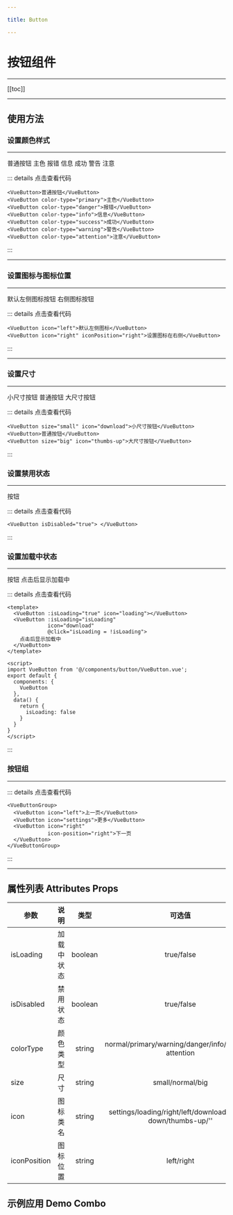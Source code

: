 ```yaml
---

title: Button

---
```


# 按钮组件

---

[[toc]]

---

## 使用方法

### 设置颜色样式

---

<ClientOnly>

<button-normal>普通按钮</button-normal>
<button-primary>主色</button-primary>
<button-danger>报错</button-danger>
<button-info>信息</button-info>
<button-success>成功</button-success>
<button-warning>警告</button-warning>
<button-attention>注意</button-attention>

</ClientOnly>

::: details 点击查看代码
```vue
<VueButton>普通按钮</VueButton>
<VueButton color-type="primary">主色</VueButton>
<VueButton color-type="danger">报错</VueButton>
<VueButton color-type="info">信息</VueButton>
<VueButton color-type="success">成功</VueButton>
<VueButton color-type="warning">警告</VueButton>
<VueButton color-type="attention">注意</VueButton>
```
:::

---

### 设置图标与图标位置

---

<ClientOnly>

<button-normal-icon>默认左侧图标按钮</button-normal-icon>
<button-normal-icon-right>右侧图标按钮</button-normal-icon-right>

</ClientOnly>

::: details 点击查看代码
```vue
<VueButton icon="left">默认左侧图标</VueButton>
<VueButton icon="right" iconPosition="right">设置图标在右侧</VueButton>
```
:::

---

### 设置尺寸

---

<ClientOnly>

<button-small-icon>小尺寸按钮</button-small-icon>
<button-normal-icon>普通按钮</button-normal-icon>
<button-big-icon>大尺寸按钮</button-big-icon>

</ClientOnly>

::: details 点击查看代码
```vue
<VueButton size="small" icon="download">小尺寸按钮</VueButton>
<VueButton>普通按钮</VueButton>
<VueButton size="big" icon="thumbs-up">大尺寸按钮</VueButton>
```
:::

### 设置禁用状态

---

<ClientOnly>

<button-disabled>按钮</button-disabled>

</ClientOnly>

::: details 点击查看代码
```vue
<VueButton isDisabled="true"> </VueButton>
```
:::

### 设置加载中状态

---

<ClientOnly>

<button-loading>按钮</button-loading>
<button-loading-click>点击后显示加载中</button-loading-click>

</ClientOnly>

::: details 点击查看代码
```vue
<template>
  <VueButton :isLoading="true" icon="loading"></VueButton>
  <VueButton :isLoading="isLoading"
             icon="download"
             @click="isLoading = !isLoading">
    点击后显示加载中
  </VueButton>
</template>

<script>
import VueButton from '@/components/button/VueButton.vue';
export default {
  components: {
    VueButton
  },
  data() {
    return {
      isLoading: false
    }
  }
}
</script>

```
:::


### 按钮组

---

<ClientOnly>

<button-group></button-group>

</ClientOnly>

::: details 点击查看代码
```vue
<VueButtonGroup>
  <VueButton icon="left">上一页</VueButton>
  <VueButton icon="settings">更多</VueButton>
  <VueButton icon="right"
             icon-position="right">下一页
  </VueButton>
</VueButtonGroup>
```
:::


---

## 属性列表 Attributes Props

| 参数       |  说明   | 类型 | 可选值 | 默认值 |
| --------- |:----------:|:------:|:-----:|-----:|
| isLoading      |  加载中状态 | boolean  |  true/false | false |
| isDisabled     |  禁用状态   | boolean  |  true/false | false  |
| colorType      |  颜色类型   | string   |normal/primary/warning/danger/info/success/ attention|normal|
| size           |  尺寸      | string   |  small/normal/big |  normal |
| icon           |  图标类名   | string   |  settings/loading/right/left/download/arrow-down/thumbs-up/'' |  空字符串： ''  |
| iconPosition   |  图标位置   | string   |  left/right |  left |

## 示例应用 Demo Combo
